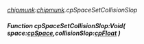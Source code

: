 _[chipmunk](../../modules/chipmunk/chipmunk-module.md):[chipmunk](../../modules/chipmunk/chipmunk-module.md).cpSpaceSetCollisionSlop_
##### Function cpSpaceSetCollisionSlop:Void( space:[cpSpace](../../modules/chipmunk/chipmunk-cpspace.md),collisionSlop:[cpFloat](../../modules/chipmunk/chipmunk-cpfloat.md) )
